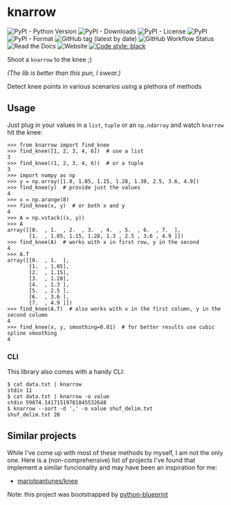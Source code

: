 # knarrow
![PyPI - Python Version](https://img.shields.io/pypi/pyversions/knarrow)
![PyPI - Downloads](https://img.shields.io/pypi/dm/knarrow)
![PyPI - License](https://img.shields.io/pypi/l/knarrow)
![PyPI](https://img.shields.io/pypi/v/knarrow)
![PyPI - Format](https://img.shields.io/pypi/format/knarrow)
![GitHub tag (latest by date)](https://img.shields.io/github/v/tag/InCogNiTo124/knarrow)
![GitHub Workflow Status](https://img.shields.io/github/actions/workflow/status/InCogNiTo124/knarrow/.github/workflows/lint-and-test.yml&branch=master)
![Read the Docs](https://img.shields.io/readthedocs/knarrow)
![Website](https://img.shields.io/website?url=https%3A%2F%2Fknarrow.readthedocs.org)
[![Code style: black](https://img.shields.io/badge/code%20style-black-000000.svg)](https://github.com/psf/black)

Shoot a `knarrow` to the knee ;)

_(The lib is better than this pun, I swear.)_

Detect knee points in various scenarios using a plethora of methods


## Usage
Just plug in your values in a `list`, `tuple` or an `np.ndarray` and watch `knarrow` hit the knee:

```pycon
>>> from knarrow import find_knee
>>> find_knee([1, 2, 3, 4, 6])  # use a list
3
>>> find_knee((1, 2, 3, 4, 6))  # or a tuple
3
>>> import numpy as np
>>> y = np.array([1.0, 1.05, 1.15, 1.28, 1.30, 2.5, 3.6, 4.9])
>>> find_knee(y)  # provide just the values
4
>>> x = np.arange(8)
>>> find_knee(x, y)  # or both x and y
4
>>> A = np.vstack((x, y))
>>> A
array([[0.  , 1.  , 2.  , 3.  , 4.  , 5.  , 6.  , 7.  ],
       [1.  , 1.05, 1.15, 1.28, 1.3 , 2.5 , 3.6 , 4.9 ]])
>>> find_knee(A)  # works with x in first row, y in the second
4
>>> A.T
array([[0.  , 1.  ],
       [1.  , 1.05],
       [2.  , 1.15],
       [3.  , 1.28],
       [4.  , 1.3 ],
       [5.  , 2.5 ],
       [6.  , 3.6 ],
       [7.  , 4.9 ]])
>>> find_knee(A.T)  # also works with x in the first column, y in the second column
4
>>> find_knee(x, y, smoothing=0.01)  # for better results use cubic spline smoothing
4
```

### CLI
This library also comes with a handy CLI:
```shell
$ cat data.txt | knarrow
stdin 11
$ cat data.txt | knarrow -o value
stdin 59874.14171519781845532648
$ knarrow --sort -d ',' -o value shuf_delim.txt
shuf_delim.txt 20
```

## Similar projects

While I've come up with most of these methods by myself, I am not the only one. Here is a (non-comprehensive) list of projects I've found that implement a similar funcionality and may have been an inspiration for me:
- [mariolpantunes/knee](https://github.com/mariolpantunes/knee)

Note: this project was bootstrapped by [python-blueprint](https://github.com/johnthagen/python-blueprint)
